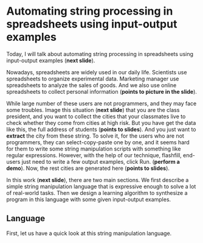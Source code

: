 # Automating string processing in spreadsheets using input-output examples

Today, I will talk about automating string processing in spreadsheets using input-output examples (**next slide**).

Nowadays, spreadsheets are widely used in our daily life. Scientists use spreadsheets to organize experimental data. Marketing manager use spreadsheets to analyze the sales of goods. And we also use online spreadsheets to collect personal information (**points to picture in the slide**).

While large number of these users are not programmers, and they may face some troubles. Image this situation (**next slide**) that you are the class president, and you want to collect the cities that your classmates live to check whether they come from cities at high risk. But you have get the data like this, the full address of students (**points to slides**). And you just want to **extract** the city from these string. To solve it, for the users who are not programmers, they can select-copy-paste one by one, and it seems hard for them to write some string manipulation scripts with something like regular expressions. However, with the help of our technique, flashfill, end-users just need to write a few output examples, click Run. (**perform a demo**). Now, the rest cities are generated here (**points to slides**).

In this work (**next slide**), there are two main sections. We first describe a simple string manipulation language that is expressive enough to solve a lot of real-world tasks. Then we design a learning algorithm to synthesize a program in this language with some given input-output examples.

## Language

First, let us have a quick look at this string manipulation language. 
